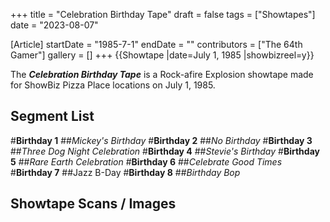+++
title = "Celebration Birthday Tape"
draft = false
tags = ["Showtapes"]
date = "2023-08-07"

[Article]
startDate = "1985-7-1"
endDate = ""
contributors = ["The 64th Gamer"]
gallery = []
+++
{{Showtape
|date=July 1, 1985
|showbizreel=y}}

The <b><i>Celebration Birthday Tape</b></i> is a Rock-afire Explosion showtape made for ShowBiz Pizza Place locations on July 1, 1985.

<h2> Segment List </h2>
#<b>Birthday 1</b>
##<i>Mickey's Birthday</i>
#<b>Birthday 2</b>
##<i>No Birthday</i>
#<b>Birthday 3</b>
##<i>Three Dog Night Celebration</i>
#<b>Birthday 4</b>
##<i>Stevie's Birthday</i>
#<b>Birthday 5</b>
##<i>Rare Earth Celebration</i>
#<b>Birthday 6</b>
##<i>Celebrate Good Times</i>
#<b>Birthday 7</b>
##Jazz B-Day
#<b>Birthday 8</b>
##<i>Birthday Bop</i>
<h2>Showtape Scans / Images</h2>
